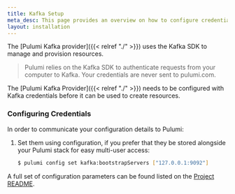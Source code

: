 ```yaml
---
title: Kafka Setup
meta_desc: This page provides an overview on how to configure credentials for the Pulumi Kafka Provider.
layout: installation
---
```


The [Pulumi Kafka provider]({{< relref "./" >}}) uses the Kafka SDK to manage and provision resources.

> Pulumi relies on the Kafka SDK to authenticate requests from your computer to Kafka. Your credentials are never sent
> to pulumi.com.

The [Pulumi Kafka Provider]({{< relref "./" >}}) needs to be configured with Kafka credentials
before it can be used to create resources.

### Configuring Credentials

In order to communicate your configuration details to Pulumi:

1. Set them using configuration, if you prefer that they be stored alongside your Pulumi stack for easy multi-user access:

    ```bash
    $ pulumi config set kafka:bootstrapServers ["127.0.0.1:9092"]
    ```

A full set of configuration parameters can be found listed on the [Project README](https://github.com/pulumi/pulumi-kafka/blob/master/README.md).

